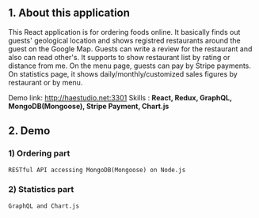 ## 1. About this application  
 This React application is for ordering foods online. It basically finds out guests' geological location and shows registred restaurants around the guest on the Google Map. Guests can write a review for the restaurant and also can read other's. It supports to show restaurant list by rating or distance from me.
 On the menu page, guests can pay by Stripe payments.
 On statistics page, it shows daily/monthly/customized sales figures by restaurant or by menu.  
  
 Demo link: <http://haestudio.net:3301>
 Skills : **React, Redux, GraphQL, MongoDB(Mongoose), Stripe Payment, Chart.js**
## 2. Demo
###  1) Ordering part
    RESTful API accessing MongoDB(Mongoose) on Node.js



###  2) Statistics part
    GraphQL and Chart.js


